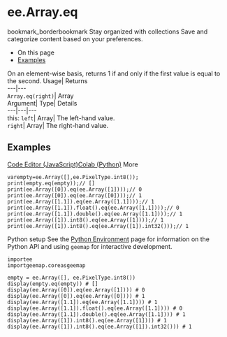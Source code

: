 
#  ee.Array.eq 
bookmark_borderbookmark Stay organized with collections  Save and categorize content based on your preferences. 
  * On this page
  * [Examples](https://developers.google.com/earth-engine/apidocs/ee-array-eq#examples)


On an element-wise basis, returns 1 if and only if the first value is equal to the second. 
Usage| Returns  
---|---  
`Array.eq(right)`| Array  
Argument| Type| Details  
---|---|---  
this: `left`| Array| The left-hand value.  
`right`| Array| The right-hand value.  
## Examples
[Code Editor (JavaScript)](https://developers.google.com/earth-engine/apidocs/ee-array-eq#code-editor-javascript-sample)[Colab (Python)](https://developers.google.com/earth-engine/apidocs/ee-array-eq#colab-python-sample) More
```
varempty=ee.Array([],ee.PixelType.int8());
print(empty.eq(empty));// []
print(ee.Array([0]).eq(ee.Array([1])));// 0
print(ee.Array([0]).eq(ee.Array([0])));// 1
print(ee.Array([1.1]).eq(ee.Array([1.1])));// 1
print(ee.Array([1.1]).float().eq(ee.Array([1.1])));// 0
print(ee.Array([1.1]).double().eq(ee.Array([1.1])));// 1
print(ee.Array([1]).int8().eq(ee.Array([1])));// 1
print(ee.Array([1]).int8().eq(ee.Array([1]).int32()));// 1
```
Python setup
See the [ Python Environment](https://developers.google.com/earth-engine/guides/python_install) page for information on the Python API and using `geemap` for interactive development.
```
importee
importgeemap.coreasgeemap
```
```
empty = ee.Array([], ee.PixelType.int8())
display(empty.eq(empty)) # []
display(ee.Array([0]).eq(ee.Array([1]))) # 0
display(ee.Array([0]).eq(ee.Array([0]))) # 1
display(ee.Array([1.1]).eq(ee.Array([1.1]))) # 1
display(ee.Array([1.1]).float().eq(ee.Array([1.1]))) # 0
display(ee.Array([1.1]).double().eq(ee.Array([1.1]))) # 1
display(ee.Array([1]).int8().eq(ee.Array([1]))) # 1
display(ee.Array([1]).int8().eq(ee.Array([1]).int32())) # 1
```

